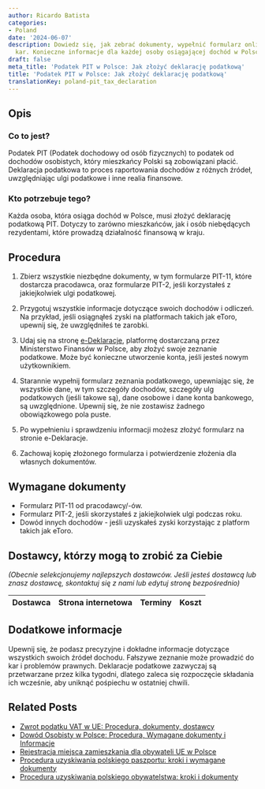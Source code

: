 ```yaml
---
author: Ricardo Batista
categories:
- Poland
date: '2024-06-07'
description: Dowiedz się, jak zebrać dokumenty, wypełnić formularz online i uniknąć
  kar. Konieczne informacje dla każdej osoby osiągającej dochód w Polsce.
draft: false
meta_title: 'Podatek PIT w Polsce: Jak złożyć deklarację podatkową'
title: 'Podatek PIT w Polsce: Jak złożyć deklarację podatkową'
translationKey: poland-pit_tax_declaration
---
```



## Opis
### Co to jest?
Podatek PIT (Podatek dochodowy od osób fizycznych) to podatek od dochodów osobistych, który mieszkańcy Polski są zobowiązani płacić. Deklaracja podatkowa to proces raportowania dochodów z różnych źródeł, uwzględniając ulgi podatkowe i inne realia finansowe.

### Kto potrzebuje tego?
Każda osoba, która osiąga dochód w Polsce, musi złożyć deklarację podatkową PIT. Dotyczy to zarówno mieszkańców, jak i osób niebędących rezydentami, które prowadzą działalność finansową w kraju.

## Procedura

1. Zbierz wszystkie niezbędne dokumenty, w tym formularze PIT-11, które dostarcza pracodawca, oraz formularze PIT-2, jeśli korzystałeś z jakiejkolwiek ulgi podatkowej.
   
2. Przygotuj wszystkie informacje dotyczące swoich dochodów i odliczeń. Na przykład, jeśli osiągnąłeś zyski na platformach takich jak eToro, upewnij się, że uwzględniłeś te zarobki.
   
3. Udaj się na stronę [e-Deklaracje](https://www.podatki.gov.pl/), platformę dostarczaną przez Ministerstwo Finansów w Polsce, aby złożyć swoje zeznanie podatkowe. Może być konieczne utworzenie konta, jeśli jesteś nowym użytkownikiem.
   
4. Starannie wypełnij formularz zeznania podatkowego, upewniając się, że wszystkie dane, w tym szczegóły dochodów, szczegóły ulg podatkowych (jeśli takowe są), dane osobowe i dane konta bankowego, są uwzględnione. Upewnij się, że nie zostawisz żadnego obowiązkowego pola puste.
   
5. Po wypełnieniu i sprawdzeniu informacji możesz złożyć formularz na stronie e-Deklaracje.
  
6. Zachowaj kopię złożonego formularza i potwierdzenie złożenia dla własnych dokumentów.

## Wymagane dokumenty
- Formularz PIT-11 od pracodawcy/-ów.
- Formularz PIT-2, jeśli skorzystałeś z jakiejkolwiek ulgi podczas roku.
- Dowód innych dochodów - jeśli uzyskałeś zyski korzystając z platform takich jak eToro.
   
## Dostawcy, którzy mogą to zrobić za Ciebie

_(Obecnie selekcjonujemy najlepszych dostawców. Jeśli jesteś dostawcą lub znasz dostawcę, skontaktuj się z nami lub edytuj stronę bezpośrednio)_

| Dostawca        |     Strona internetowa  |     Terminy     |       Koszt      |
| :-------------: | :-------------: |  :-------------: | :-------------: |

## Dodatkowe informacje

Upewnij się, że podasz precyzyjne i dokładne informacje dotyczące wszystkich swoich źródeł dochodu. Fałszywe zeznanie może prowadzić do kar i problemów prawnych. Deklaracje podatkowe zazwyczaj są przetwarzane przez kilka tygodni, dlatego zaleca się rozpoczęcie składania ich wcześnie, aby uniknąć pośpiechu w ostatniej chwili.
## Related Posts

- [Zwrot podatku VAT w UE: Procedura, dokumenty, dostawcy](https://tramitit.com/pl/guides/poland/zwrot_podatku_vat_za_zakupy_w_ue/)
- [Dowód Osobisty w Polsce: Procedura, Wymagane dokumenty i Informacje](https://tramitit.com/pl/guides/poland/dowod_osobisty/)
- [Rejestracja miejsca zamieszkania dla obywateli UE w Polsce](https://tramitit.com/pl/guides/poland/rejestracja_pobytu_obywatela_ue/)
- [Procedura uzyskiwania polskiego paszportu: kroki i wymagane dokumenty](https://tramitit.com/pl/guides/poland/paszport/)
- [Procedura uzyskiwania polskiego obywatelstwa: kroki i dokumenty](https://tramitit.com/pl/guides/poland/wniosek_o_obywatelstwo/)